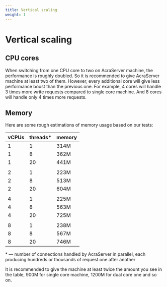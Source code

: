 ```yaml
---
title: Vertical scaling
weight: 1
---
```


# Vertical scaling

## CPU cores

When switching from one CPU core to two on AcraServer machine, the performance is roughly doubled.
So it is recommended to give AcraServer machine at least two of them.
However, every additional core will give less performance boost than the previous one.
For example, 4 cores will handle 3 times more write requests compared to single core machine.
And 8 cores will handle only 4 times more requests.

## Memory

Here are some rough estimations of memory usage based on our tests:

| vCPUs | threads* | memory |
|-------|----------|--------|
| 1     | 1        | 314M   |
| 1     | 8        | 362M   |
| 1     | 20       | 441M   |
|       |          |        |
| 2     | 1        | 223M   |
| 2     | 8        | 513M   |
| 2     | 20       | 604M   |
|       |          |        |
| 4     | 1        | 225M   |
| 4     | 8        | 563M   |
| 4     | 20       | 725M   |
|       |          |        |
| 8     | 1        | 238M   |
| 8     | 8        | 567M   |
| 8     | 20       | 746M   |

\* — number of connections handled by AcraServer in parallel,
each producing hundreds or thousands of request one after another

It is recommended to give the machine at least twice the amount you see in the table,
900M for single core machine, 1200M for dual core one and so on.
